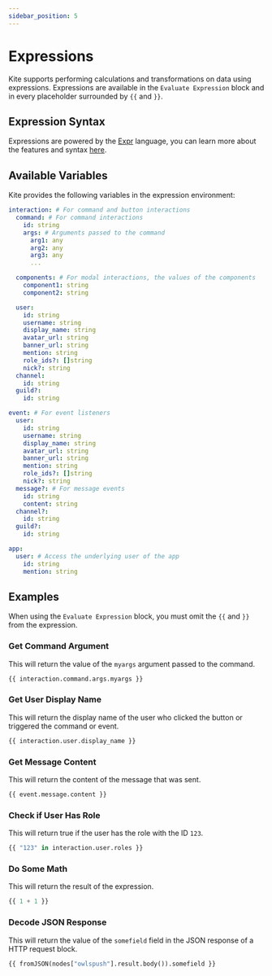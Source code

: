 ```yaml
---
sidebar_position: 5
---
```


# Expressions

Kite supports performing calculations and transformations on data using expressions. Expressions are available in the `Evaluate Expression` block and in every placeholder surrounded by `{{` and `}}`.

## Expression Syntax

Expressions are powered by the [Expr](https://expr-lang.org) language, you can learn more about the features and syntax [here](https://expr-lang.org/docs/language-definition).

## Available Variables

Kite provides the following variables in the expression environment:

```yaml
interaction: # For command and button interactions
  command: # For command interactions
    id: string
    args: # Arguments passed to the command
      arg1: any
      arg2: any
      arg3: any
      ...

  components: # For modal interactions, the values of the components
    component1: string
    component2: string

  user:
    id: string
    username: string
    display_name: string
    avatar_url: string
    banner_url: string
    mention: string
    role_ids?: []string
    nick?: string
  channel:
    id: string
  guild?:
    id: string

event: # For event listeners
  user:
    id: string
    username: string
    display_name: string
    avatar_url: string
    banner_url: string
    mention: string
    role_ids?: []string
    nick?: string
  message?: # For message events
    id: string
    content: string
  channel?:
    id: string
  guild?:
    id: string

app:
  user: # Access the underlying user of the app
    id: string
    mention: string
```

## Examples

When using the `Evaluate Expression` block, you must omit the `{{` and `}}` from the expression.

### Get Command Argument

This will return the value of the `myargs` argument passed to the command.

```python
{{ interaction.command.args.myargs }}
```

### Get User Display Name

This will return the display name of the user who clicked the button or triggered the command or event.

```python
{{ interaction.user.display_name }}
```

### Get Message Content

This will return the content of the message that was sent.

```python
{{ event.message.content }}
```

### Check if User Has Role

This will return true if the user has the role with the ID `123`.

```python
{{ "123" in interaction.user.roles }}
```

### Do Some Math

This will return the result of the expression.

```python
{{ 1 + 1 }}
```

### Decode JSON Response

This will return the value of the `somefield` field in the JSON response of a HTTP request block.

```python
{{ fromJSON(nodes["owlspush"].result.body()).somefield }}
```
